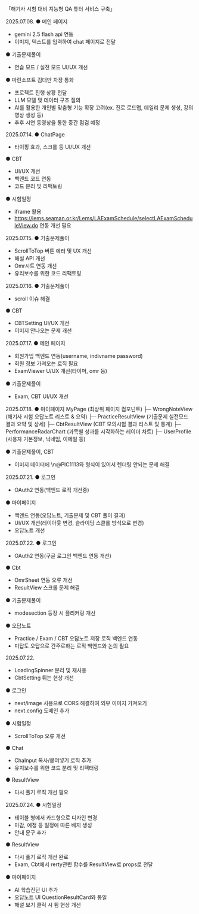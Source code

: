 「해기사 시험 대비 지능형 QA 튜터 서비스 구축」

2025.07.08.
● 메인 페이지
- gemini 2.5 flash api 연동
- 이미지, 텍스트를 입력하여 chat 페이지로 전달

● 기출문제풀이
- 연습 모드 / 실전 모드 UI/UX 개선

● 마린소프트 김대만 차장 통화
- 프로젝트 진행 상황 전달
- LLM 모델 및 데이터 구조 질의
- AI를 활용한 개인별 맞춤형 기능 확장 고려(ex. 진로 로드맵, 데일리 문제 생성, 강의 영상 생성 등)
- 추후 시연 동영상을 통한 중간 점검 예정

2025.07.14.
● ChatPage
- 타이핑 효과, 스크롤 등 UI/UX 개선

● CBT
- UI/UX 개선
- 백엔드 코드 연동
- 코드 분리 및 리팩토링

● 시험일정
- iframe 활용
- https://lems.seaman.or.kr/Lems/LAExamSchedule/selectLAExamScheduleView.do 연동 개선 필요


2025.07.15.
● 기출문제풀이
- ScrollToTop 버튼 에러 및 UX 개선
- 해설 API 개선
- Omr시트 연동 개선
- 유리보수를 위한 코드 리팩토링

2025.07.16.
● 기출문제풀이
- scroll 이슈 해결

● CBT
- CBTSetting UI/UX 개선
- 이미지 안나오는 문제 개선


2025.07.17.
● 메인 페이지
- 회원가입 백엔드 연동(username, indivname password)
- 회원 정보 가져오는 로직 필요
- ExamViewer U/UX 개선(타이머, omr 등)

● 기출문제풀이
- Exam, CBT UI/UX 개선

2025.07.18.
● 마이페이지
MyPage (최상위 페이지 컴포넌트)
├─ WrongNoteView (해기사 시험 오답노트 리스트 & 요약)
├─ PracticeResultView (기출문제 실전모드 결과 요약 및 상세)
├─ CbtResultView (CBT 모의시험 결과 리스트 및 통계)
├─ PerformanceRadarChart (과목별 성과를 시각화하는 레이더 차트)
├─ UserProfile (사용자 기본정보, 닉네임, 이메일 등)


● 기출문제풀이, CBT
- 이미지 데이터에 \n@PIC1113와 형식이 있어서 렌더링 안되는 문제 해결


2025.07.21.
● 로그인
- OAuth2 연동(백엔드 로직 개선중)

● 마이페이지
- 백엔드 연동(오답노트, 기출문제 및 CBT 풀이 결과)
- UI/UX 개선(레이아웃 변경, 슬라이딩 스클롤 방식으로 변경)
- 오답노트 개선

2025.07.22.
● 로그인
- OAuth2 연동(구글 로그인 백엔드 연동 개선)

● Cbt
- OmrSheet 연동 오류 개선
- ResultView 스크롤 문제 해결

● 기출문제풀이
- modesection 등장 시 플리커링 개선

● 오답노트
- Practice / Exam / CBT 오답노트 저장 로직 백엔드 연동
- 미답도 오답으로 간주로하는 로직 백엔드와 논의 필요

2025.07.22.
- LoadingSpinner 분리 및 재사용
- CbtSetting 튀는 현상 개선

● 로그인
- next/image 사용으로 CORS 해결하여 외부 이미지 가져오기
- next.config 도메인 추가

● 시험일정
- ScrollToTop 오류 개선

● Chat
- ChaInput 복사/붙여넣기 로직 추가
- 유지보수를 위한 코드 분리 및 리펙터링

● ResultView
- 다시 풀기 로직 개선 필요

2025.07.24.
● 시험일정
- 테이블 형에서 카드형으로 디자인 변경
- 마감, 예정 등 일정에 따른 배지 생성
- 안내 문구 추가

● ResultView
- 다시 풀기 로직 개선 완료
- Exam, Cbt에서 rerty관련 함수를 ResultView로 props로 전달

● 마이페이지
- AI 학습진단 UI 추가
- 오답노트 UI QuestionResultCard와 통일
- 해설 보기 클릭 시 튐 현상 개선
